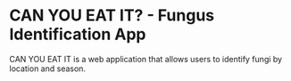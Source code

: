 # CAN YOU EAT IT? - Fungus Identification App

CAN YOU EAT IT is a web application that allows users to identify fungi by location and season.
